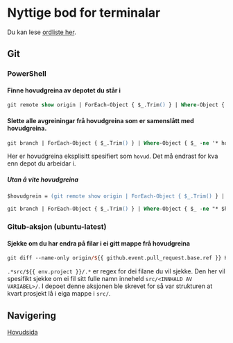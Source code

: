 # Nyttige bod for terminalar
Du kan lese [ordliste her](ordliste.md).

## Git
### PowerShell
#### Finne hovudgreina av depotet du står i
```ps
git remote show origin | ForEach-Object { $_.Trim() } | Where-Object { $_ -match "HEAD branch:" } | ForEach-Object { $_ -replace "HEAD branch:", '' }
```

#### Slette alle avgreiningar frå hovudgreina som er samenslått med hovudgreina.
```ps
git branch | ForEach-Object { $_.Trim() } | Where-Object { $_ -ne '* hovud' -and $_ -ne 'hovud' } | ForEach-Object { git branch -d $_ }
```
Her er hovudgreina eksplisitt spesifiert som `hovud`. Det må endrast for kva enn depot du arbeidar i.

##### Utan å vite hovudgreina
```ps
$hovudgrein = (git remote show origin | ForEach-Object { $_.Trim() } | Where-Object { $_ -match "HEAD branch:" } | ForEach-Object { $_ -replace "HEAD branch:", '' })

git branch | ForEach-Object { $_.Trim() } | Where-Object { $_ -ne "* $hovudgrein" -and $_ -ne $hovudgrein } | ForEach-Object { git branch -d $_ }
```


### Gitub-aksjon (ubuntu-latest)
#### Sjekke om du har endra på filar i ei gitt mappe frå hovudgreina
```ps
git diff --name-only origin/${{ github.event.pull_request.base.ref }} HEAD | grep -qE .*src/${{ env.project }}/.*
```

`.*src/${{ env.project }}/.*` er regex for dei filane du vil sjekke. Den her vil spesifikt sjekke om ei fil sitt fulle namn inneheld `src/<INNHALD AV VARIABEL>/`. I depoet denne aksjonen ble skrevet for så var strukturen at kvart prosjekt lå i eiga mappe i `src/`. 

## Navigering
[Hovudsida](../README.md)